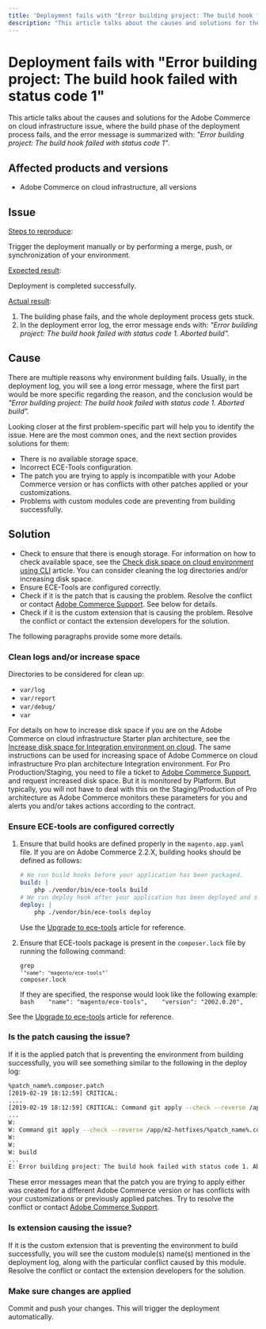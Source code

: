 ```yaml
---
title: 'Deployment fails with "Error building project: The build hook failed with status code 1"'
description: "This article talks about the causes and solutions for the Adobe Commerce on cloud infrastructure issue, where the build phase of the deployment process fails, and the error message is summarized with: *\"Error building project: The build hook failed with status code 1\"*."
---
```


# Deployment fails with "Error building project: The build hook failed with status code 1"

This article talks about the causes and solutions for the Adobe Commerce on cloud infrastructure issue, where the build phase of the deployment process fails, and the error message is summarized with: *"Error building project: The build hook failed with status code 1"*.

## Affected products and versions

* Adobe Commerce on cloud infrastructure, all versions

## Issue

<u>Steps to reproduce</u>:

Trigger the deployment manually or by performing a merge, push, or synchronization of your environment.

<u>Expected result</u>:

Deployment is completed successfully.

<u>Actual result</u>:

1. The building phase fails, and the whole deployment process gets stuck.
1. In the deployment error log, the error message ends with: *"Error building project: The build hook failed with status code 1. Aborted build".*

## Cause

There are multiple reasons why environment building fails. Usually, in the deployment log, you will see a long error message, where the first part would be more specific regarding the reason, and the conclusion would be *"Error building project: The build hook failed with status code 1. Aborted build".*

Looking closer at the first problem-specific part will help you to identify the issue. Here are the most common ones, and the next section provides solutions for them:

* There is no available storage space.
* Incorrect ECE-Tools configuration.
* The patch you are trying to apply is incompatible with your Adobe Commerce version or has conflicts with other patches applied or your customizations.
* Problems with custom modules code are preventing from building successfully.

## Solution

* Check to ensure that there is enough storage. For information on how to check available space, see the [Check disk space on cloud environment using CLI](https://support.magento.com/hc/en-us/articles/360005932713) article. You can consider cleaning the log directories and/or increasing disk space.
* Ensure ECE-Tools are configured correctly.
* Check if it is the patch that is causing the problem. Resolve the conflict or contact [Adobe Commerce Support](https://support.magento.com/hc/en-us/articles/360000913794#submit-ticket). See below for details.
* Check if it is the custom extension that is causing the problem. Resolve the conflict or contact the extension developers for the solution.

The following paragraphs provide some more details.

### Clean logs and/or increase space

Directories to be considered for clean up:

* `var/log`
* `var/report`
* `var/debug/`
* `var`

For details on how to increase disk space if you are on the Adobe Commerce on cloud infrastructure Starter plan architecture, see the [Increase disk space for Integration environment on cloud](https://support.magento.com/hc/en-us/articles/360005189554-Increase-disk-space-for-Integration-environment-on-Cloud). The same instructions can be used for increasing space of Adobe Commerce on cloud infrastructure Pro plan architecture Integration environment. For Pro Production/Staging, you need to file a ticket to [Adobe Commerce Support](https://support.magento.com/hc/en-us/articles/360000913794#submit-ticket), and request increased disk space. But it is monitored by Platform. But typically, you will not have to deal with this on the Staging/Production of Pro architecture as Adobe Commerce monitors these parameters for you and alerts you and/or takes actions according to the contract.

### Ensure ECE-tools are configured correctly

1. Ensure that build hooks are defined properly in the `magento.app.yaml` file. If you are on Adobe Commerce 2.2.X, building hooks should be defined as follows:

   ```yaml
   # We run build hooks before your application has been packaged.
   build: |
       php ./vendor/bin/ece-tools build
   # We run deploy hook after your application has been deployed and started.
   deploy: |
       php ./vendor/bin/ece-tools deploy
   ```

   Use the [Upgrade to ece-tools](https://devdocs.magento.com/guides/v2.3/cloud/project/ece-tools-upgrade-project.html) article for reference.
   
1. Ensure that ECE-tools package is present in the `composer.lock` file by running the following command:    <pre><code class="language-bash">grep '<code class="language-yaml">"name": "magento/ece-tools"</code>' composer.lock</code></pre>    If they are specified, the response would look like the following example:    ```bash    "name": "magento/ece-tools",    "version": "2002.0.20",    ```

See the [Upgrade to ece-tools](https://devdocs.magento.com/guides/v2.3/cloud/project/ece-tools-upgrade-project.html) article for reference.

### Is the patch causing the issue?

If it is the applied patch that is preventing the environment from building successfully, you will see something similar to the following in the deploy log:

```bash
%patch_name%.composer.patch
[2019-02-19 18:12:59] CRITICAL:
....
[2019-02-19 18:12:59] CRITICAL: Command git apply --check --reverse /app/m2-hotfixes/%patch_name%.composer.patch returned code 1
...
W:
W: Command git apply --check --reverse /app/m2-hotfixes/%patch_name%.composer.patch returned code 1
W:
W:
W: build
...
E: Error building project: The build hook failed with status code 1. Aborted build.
```

These error messages mean that the patch you are trying to apply either was created for a different Adobe Commerce version or has conflicts with your customizations or previously applied patches. Try to resolve the conflict or contact [Adobe Commerce Support](https://support.magento.com/hc/en-us/articles/360000913794#submit-ticket).

### Is extension causing the issue?

If it is the custom extension that is preventing the environment to build successfully, you will see the custom module(s) name(s) mentioned in the deployment log, along with the particular conflict caused by this module. Resolve the conflict or contact the extension developers for the solution.

### Make sure changes are applied

Commit and push your changes. This will trigger the deployment automatically. 

